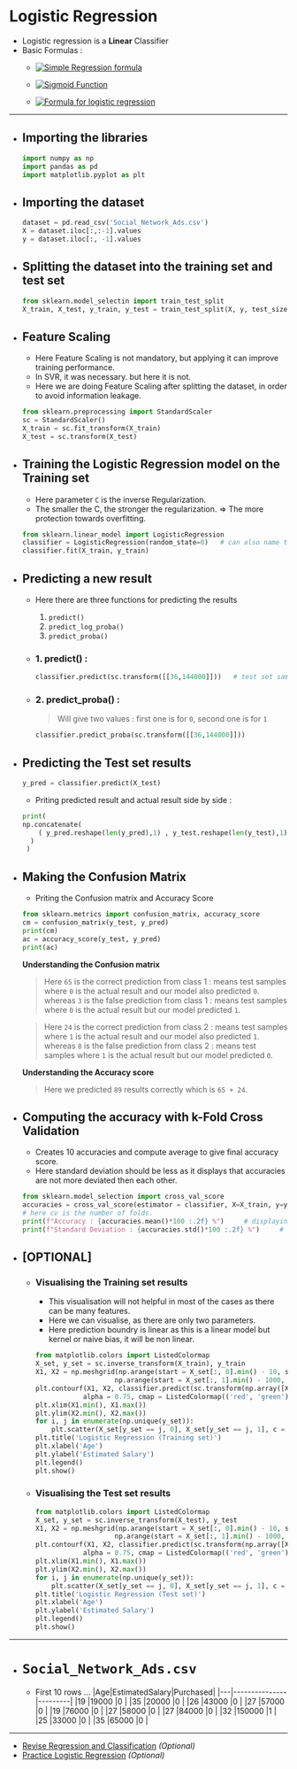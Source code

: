 # Logistic Regression  

- Logistic regression is a **Linear** Classifier
- Basic Formulas : 
	- <a href="https://www.codecogs.com/eqnedit.php?latex=\large&space;{\color{Golden}&space;y&space;=&space;b_{0}&space;&plus;&space;b_{1}*x}" target="_blank"><img src="https://latex.codecogs.com/png.latex?\large&space;{\color{Golden}&space;y&space;=&space;b_{0}&space;&plus;&space;b_{1}*x}" title="Simple Regression formula" /></a>
	
	- <a href="https://www.codecogs.com/eqnedit.php?latex=\large&space;{\color{Golden}&space;p&space;=&space;\frac{1}{1&plus;e^{-y}}}" target="_blank"><img src="https://latex.codecogs.com/png.latex?\large&space;{\color{Golden}&space;p&space;=&space;\frac{1}{1&plus;e^{-y}}}" title="Sigmoid Function" /></a>
	
	- <a href="https://www.codecogs.com/eqnedit.php?latex=\large&space;{\color{Golden}&space;ln(\frac{p}{1-p})&space;=&space;b_{0}&space;&plus;&space;b_{1}*x}" target="_blank"><img src="https://latex.codecogs.com/png.latex?\large&space;{\color{Golden}&space;ln(\frac{p}{1-p})&space;=&space;b_{0}&space;&plus;&space;b_{1}*x}" title="Formula for logistic regression" /></a>

---

- ## Importing the libraries
	```py
	import numpy as np
	import pandas as pd
	import matplotlib.pyplot as plt
	```

- ## Importing the dataset
	```py
	dataset = pd.read_csv('Social_Network_Ads.csv')
	X = dataset.iloc[:,:-1].values
	y = dataset.iloc[:, -1].values
	```

- ## Splitting the dataset into the training set and test set
	```py
	from sklearn.model_selectin import train_test_split
	X_train, X_test, y_train, y_test = train_test_split(X, y, test_size=0.25, random_state=0)
	```

- ## Feature Scaling
	- Here Feature Scaling is not mandatory, but applying it can improve training performance.
	- In SVR, it was necessary. but here it is not.
	- Here we are doing Feature Scaling after splitting the dataset, in order to  avoid information leakage.
	```py
	from sklearn.preprocessing import StandardScaler
	sc = StandardScaler()
	X_train = sc.fit_transform(X_train)
	X_test = sc.transform(X_test)
	```

- ## Training the Logistic Regression model on the Training set
	- Here parameter `C` is the inverse Regularization.
	- The smaller the C, the stronger the regularization. => The more protection towards overfitting. 	
	```py
	from sklearn.linear_model import LogisticRegression
	classifier = LogisticRegression(random_state=0)   # can also name the variable from `classifier` to `clf`
	classifier.fit(X_train, y_train)
	```
	
- ## Predicting a new result
	- Here there are three functions for predicting the results
		1. `predict()`
		2. `predict_log_proba()`
		3. `predict_proba()`
	- ### 1. predict() : 
		```py
		classifier.predict(sc.transform([[36,144000]]))   # test set sample without feature scaling
		```

	- ### 2. predict_proba() : 
		> Will give two values : first one is for `0`, second one is for `1`
		```py
		classifier.predict_proba(sc.transform([[36,144000]]))
		```

- ## Predicting the Test set results
	```py
	y_pred = classifier.predict(X_test)
	```

	- Priting predicted result and actual result side by side : 
	```py
	print(
    np.concatenate(
        ( y_pred.reshape(len(y_pred),1) , y_test.reshape(len(y_test),1) ) , 1
      )
     )
	```

- ## Making the Confusion Matrix

	- Priting the Confusion matrix and Accuracy Score
	```py
	from sklearn.metrics import confusion_matrix, accuracy_score
	cm = confusion_matrix(y_test, y_pred)
	print(cm)
	ac = accuracy_score(y_test, y_pred)
	print(ac)
	```

	**Understanding the Confusion matrix**
	> Here `65` is the correct prediction from class 1 : means test samples where `0` is the actual result and our model also predicted `0`. whereas `3` is the false prediction from class 1 : means test samples where `0` is the actual result but our model predicted `1`.
	
	> Here `24` is the correct prediction from class 2 : means test samples where `1` is the actual result and our model also predicted `1`. whereas `8` is the false prediction from class 2 : means test samples where `1` is the actual result but our model predicted `0`.
	
	**Understanding the Accuracy score**
	> Here we predicted `89` results correctly which is `65 + 24`. 


- ## Computing the accuracy with k-Fold Cross  Validation

	- Creates 10 accuracies and compute average to give final accuracy score.
	- Here standard deviation should be less as it displays that accuracies are not more deviated then each other.
	```py
	from sklearn.model_selection import cross_val_score
	accuracies = cross_val_score(estimator = classifier, X=X_train, y=y_train, cv=10)   # Here we can also put X as X and y as y instead of X_train and y_train
	# here cv is the number of folds.
	print(f"Accuracy : {accuracies.mean()*100 :.2f} %")     # displaying only 2 decimals.
	print(f"Standard Deviation : {accuracies.std()*100 :.2f} %")     # displaying only 2 decimals.
	```
- ## [OPTIONAL] 
	- ### Visualising the Training set results
		
		- This visualisation will not helpful in most of the cases as there can be many features. 
		- Here we can visualise, as there are only two parameters.
		- Here prediction boundry is linear as this is a linear model but kernel or naive bias, it will be non linear.
		```py
		from matplotlib.colors import ListedColormap
		X_set, y_set = sc.inverse_transform(X_train), y_train
		X1, X2 = np.meshgrid(np.arange(start = X_set[:, 0].min() - 10, stop = X_set[:, 0].max() + 10, step = 0.25),
							np.arange(start = X_set[:, 1].min() - 1000, stop = X_set[:, 1].max() + 1000, step = 0.25))
		plt.contourf(X1, X2, classifier.predict(sc.transform(np.array([X1.ravel(), X2.ravel()]).T)).reshape(X1.shape),
					alpha = 0.75, cmap = ListedColormap(('red', 'green')))
		plt.xlim(X1.min(), X1.max())
		plt.ylim(X2.min(), X2.max())
		for i, j in enumerate(np.unique(y_set)):
			plt.scatter(X_set[y_set == j, 0], X_set[y_set == j, 1], c = ListedColormap(('red', 'green'))(i), label = j)
		plt.title('Logistic Regression (Training set)')
		plt.xlabel('Age')
		plt.ylabel('Estimated Salary')
		plt.legend()
		plt.show()
		```


	- ### Visualising the Test set results
		```py
		from matplotlib.colors import ListedColormap
		X_set, y_set = sc.inverse_transform(X_test), y_test
		X1, X2 = np.meshgrid(np.arange(start = X_set[:, 0].min() - 10, stop = X_set[:, 0].max() + 10, step = 0.25),
							np.arange(start = X_set[:, 1].min() - 1000, stop = X_set[:, 1].max() + 1000, step = 0.25))
		plt.contourf(X1, X2, classifier.predict(sc.transform(np.array([X1.ravel(), X2.ravel()]).T)).reshape(X1.shape),
					alpha = 0.75, cmap = ListedColormap(('red', 'green')))
		plt.xlim(X1.min(), X1.max())
		plt.ylim(X2.min(), X2.max())
		for i, j in enumerate(np.unique(y_set)):
			plt.scatter(X_set[y_set == j, 0], X_set[y_set == j, 1], c = ListedColormap(('red', 'green'))(i), label = j)
		plt.title('Logistic Regression (Test set)')
		plt.xlabel('Age')
		plt.ylabel('Estimated Salary')
		plt.legend()
		plt.show()
		```

---

- # `Social_Network_Ads.csv`
	- First 10 rows ...
	|Age|EstimatedSalary|Purchased|
	|---|---------------|---------|
	|19 |19000          |0        |
	|35 |20000          |0        |
	|26 |43000          |0        |
	|27 |57000          |0        |
	|19 |76000          |0        |
	|27 |58000          |0        |
	|27 |84000          |0        |
	|32 |150000         |1        |
	|25 |33000          |0        |
	|35 |65000          |0        |
	

---
	
- [Revise Regression and Classification](https://www.superdatascience.com/blogs/the-ultimate-guide-to-regression-classification) *(Optional)*
- [Practice Logistic Regression](./Practice) *(Optional)*